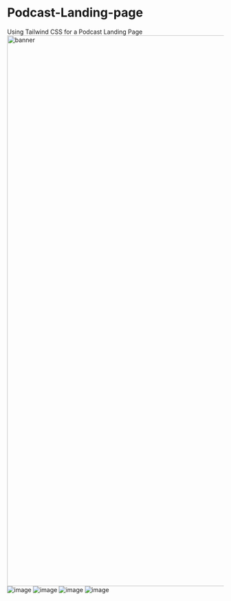 # Podcast-Landing-page
Using Tailwind CSS for a Podcast Landing Page 
<img width="1280" alt="banner" src="https://github.com/olatunde222/Podcast-Landing-page/assets/115417709/0d7d779c-eda1-4ad6-95a7-2b19892b0914">
![image](https://github.com/olatunde222/Podcast-Landing-page/assets/115417709/542dd7c4-47cc-431b-b900-3d0496ce5388)
![image](https://github.com/olatunde222/Podcast-Landing-page/assets/115417709/94a09d26-044c-4da4-bc88-2e04126cffbd)
![image](https://github.com/olatunde222/Podcast-Landing-page/assets/115417709/f4bed321-8000-4750-8af3-ff985ca5e920)
![image](https://github.com/olatunde222/Podcast-Landing-page/assets/115417709/3a50f2d4-d430-41df-8018-b24d1df4ee14)




